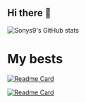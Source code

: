 ## Hi there 👋

![Sonys9's GitHub stats](https://github-readme-stats.vercel.app/api?username=sonys9&show_icons=true&theme=transparent)

# My bests
[![Readme Card](https://github-readme-stats.vercel.app/api/pin/?username=sonys9&repo=M5Tool)](https://github.com/anuraghazra/github-readme-stats)

[![Readme Card](https://github-readme-stats.vercel.app/api/pin/?username=sonys9&repo=TrafficDown)](https://github.com/anuraghazra/github-readme-stats)
